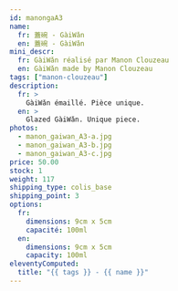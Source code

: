 ```yaml
---
id: manongaA3
name:
  fr: 蓋碗 - GàiWǎn
  en: 蓋碗 - GàiWǎn
mini_descr:
  fr: GàiWǎn réalisé par Manon Clouzeau
  en: GàiWǎn made by Manon Clouzeau
tags: ["manon-clouzeau"]
description:
  fr: >
    GàiWǎn émaillé. Pièce unique.
  en: >
    Glazed GàiWǎn. Unique piece.
photos:
  - manon_gaiwan_A3-a.jpg
  - manon_gaiwan_A3-b.jpg
  - manon_gaiwan_A3-c.jpg
price: 50.00
stock: 1
weight: 117
shipping_type: colis_base
shipping_point: 3
options:
  fr:
    dimensions: 9cm x 5cm
    capacité: 100ml
  en:
    dimensions: 9cm x 5cm
    capacity: 100ml
eleventyComputed:
  title: "{{ tags }} - {{ name }}"
---
```

